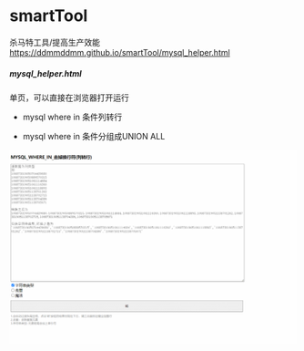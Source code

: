 # smartTool
杀马特工具/提高生产效能  
https://ddmmddmm.github.io/smartTool/mysql_helper.html


##### mysql_helper.html
单页，可以直接在浏览器打开运行

- mysql where in 条件列转行

- mysql where in 条件分组成UNION ALL

![image](https://github.com/ddmmddmm/smartTool/blob/master/demo.gif)


